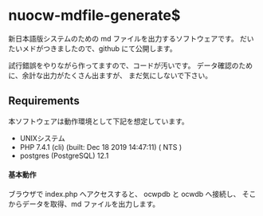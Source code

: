 ﻿nuocw-mdfile-generate$
==========
新日本語版システムのための md ファイルを出力するソフトウェアです。
だいたいメドがつきましたので、github にて公開します。

試行錯誤をやりながら作ってますので、コードが汚いです。
データ確認のために、余計な出力がたくさん出ますが、
まだ気にしないで下さい。

Requirements
------------

本ソフトウェアは動作環境として下記を想定しています。

* UNIXシステム
* PHP 7.4.1 (cli) (built: Dec 18 2019 14:47:11) ( NTS )
* postgres (PostgreSQL) 12.1

#### 基本動作

ブラウザで index.php へアクセスすると、
ocwpdb と ocwdb へ接続し、
そこからデータを取得、md ファイルを出力します。

